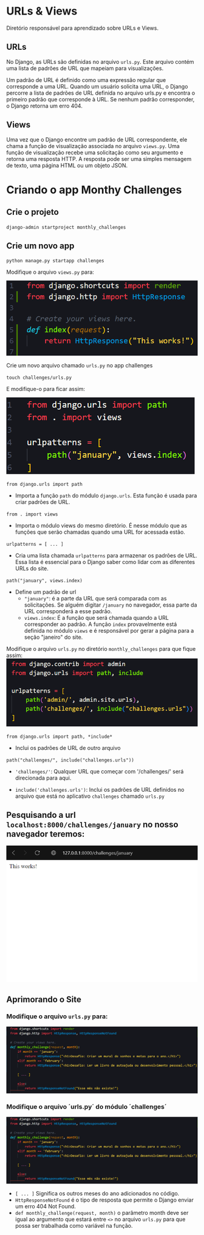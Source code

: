 # URLs & Views

Diretório responsável para aprendizado sobre URLs e Views.

## URLs

No Django, as URLs são definidas no arquivo `urls.py`. Este arquivo contém uma lista de padrões de URL que mapeiam para visualizações. 

Um padrão de URL é definido como uma expressão regular que corresponde a uma URL. Quando um usuário solicita uma URL, o Django percorre a lista de padrões de URL definida no arquivo urls.py e encontra o primeiro padrão que corresponde à URL. Se nenhum padrão corresponder, o Django retorna um erro 404.

## Views

Uma vez que o Django encontre um padrão de URL correspondente, ele chama a função de visualização associada no arquivo `views.py`. Uma função de visualização recebe uma solicitação como seu argumento e retorna uma resposta HTTP. A resposta pode ser uma simples mensagem de texto, uma página HTML ou um objeto JSON.


# Criando o app Monthy Challenges

## Crie o projeto
`django-admin startproject monthly_challenges`

## Crie um novo app 
`python manage.py startapp challenges`

Modifique o arquivo `views.py` para:

![Screenshot do views.py modificado](https://github.com/MatheEduar/Django/blob/main/assets/imgs/monthly_challenges/monthly_challenges-0.png)

Crie um novo arquivo chamado `urls.py` no app challenges

`touch challenges/urls.py`

E modifique-o para ficar assim:

![Screenshot do views.py modificado](https://github.com/MatheEduar/Django/blob/main/assets/imgs/monthly_challenges/monthly_challenges-1.png)

`from django.urls import path`

* Importa a função `path` do módulo `django.urls`. Esta função é usada para criar padrões de URL.

`from . import views`

* Importa o módulo views do mesmo diretório. É nesse módulo que as funções que serão chamadas quando uma URL for acessada estão.

`urlpatterns = [ ... ]`

* Cria uma lista chamada `urlpatterns` para armazenar os padrões de URL. Essa lista é essencial para
o Django saber como lidar com as diferentes URLs do site.

`path("january", views.index)`

* Define um padrão de url
    * `"january"`: é a parte da URL que será comparada com as solicitações. Se alguém digitar `/january` no navegador, essa parte da URL corresponderá a esse padrão.
    * `views.index`: É a função que será chamada quando a URL corresponder ao padrão. A função
    `index` provavelmente está definida no módulo `views` e é responsável por gerar a página 
    para a seção "janeiro" do site.

Modifique o arquivo `urls.py` no diretório `monthly_challenges` para que fique assim:
![Screenshot do arquivo monthly_challenges/urls.py modificado](https://github.com/MatheEduar/Django/blob/main/assets/imgs/monthly_challenges/monthly_challenges-2.png)

`from django.urls import path, *include*`

* Inclui os padrões de URL de outro arquivo

`path("challenges/", include("challenges.urls"))`

* `'challenges/'`: Qualquer URL que começar com '/challenges/' será direcionada para aqui.

* `include('challenges.urls')`: Inclui os padrões de URL definidos no arquivo que está no aplicativo
`challenges` chamado `urls.py`

## Pesquisando a url `localhost:8000/challenges/january` no nosso navegador teremos:

![Screenshot do navegado com o link acima](https://github.com/MatheEduar/Django/blob/main/assets/imgs/monthly_challenges/monthly_challenges-3.png)


## Aprimorando o Site

### Modifique o arquivo `urls.py` para:

![Screenshot do arquivo modificado](https://github.com/MatheEduar/Django/blob/main/assets/imgs/monthly_challenges/monthly_challenges-4.png)


### Modifique o arquivo ´urls.py´ do módulo ´challenges´

![Screenshot do arquivo modificado](https://github.com/MatheEduar/Django/blob/main/assets/imgs/monthly_challenges/monthly_challenges-4.png)

* `[ ... ]` Significa os outros meses do ano adicionados no código.
* `HttpResponseNotFound` é o tipo de resposta que permite o Django enviar um erro 404 Not Found.
* `def monthly_challenge(request, month)` o parâmetro month deve ser igual ao argumento que estará 
entre `<>` no arquivo `urls.py` para que possa ser trabalhada como variável na função.
